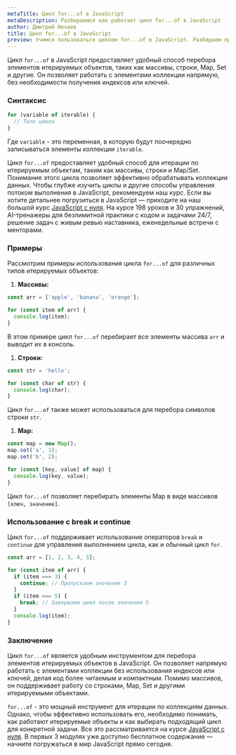 ```yaml
---
metaTitle: Цикл for...of в JavaScript
metaDescription: Разбираемся как работает цикл for...of в JavaScript
author: Дмитрий Нечаев
title: Цикл for...of в JavaScript
preview: Учимся пользоваться циклом for...of в JavaScript. Разбираем примеры использования
---
```


Цикл `for...of` в JavaScript предоставляет удобный способ перебора элементов итерируемых объектов, таких как массивы, строки, Map, Set и другие. Он позволяет работать с элементами коллекции напрямую, без необходимости получения индексов или ключей.

### Синтаксис

```jsx
for (variable of iterable) {
  // Тело цикла
}

```

Где `variable` - это переменная, в которую будут поочередно записываться элементы коллекции `iterable`.

Цикл `for...of` предоставляет удобный способ для итерации по итерируемым объектам, таким как массивы, строки и Map/Set. Понимание этого цикла позволяет эффективно обрабатывать коллекции данных. Чтобы глубже изучить циклы и другие способы управления потоком выполнения в JavaScript, рекомендуем наш курс. Если вы хотите детальнее погрузиться в JavaScript — приходите на наш большой курс [JavaScript с нуля](https://purpleschool.ru/course/javascript-basics?utm_source=knowledgebase&utm_medium=text&utm_campaign=tsikl-for-of-v-javascript). На курсе 198 уроков и 30 упражнений, AI-тренажеры для безлимитной практики с кодом и задачами 24/7, решение задач с живым ревью наставника, еженедельные встречи с менторами.

### Примеры

Рассмотрим примеры использования цикла `for...of` для различных типов итерируемых объектов:

1. **Массивы:**

```jsx
const arr = ['apple', 'banana', 'orange'];

for (const item of arr) {
  console.log(item);
}

```

В этом примере цикл `for...of` перебирает все элементы массива `arr` и выводит их в консоль.

1. **Строки:**

```jsx
const str = 'hello';

for (const char of str) {
  console.log(char);
}

```

Цикл `for...of` также может использоваться для перебора символов строки `str`.

1. **Map:**

```jsx
const map = new Map();
map.set('a', 1);
map.set('b', 2);

for (const [key, value] of map) {
  console.log(key, value);
}

```

Цикл `for...of` позволяет перебирать элементы Map в виде массивов `[ключ, значение]`.

### Использование с break и continue

Цикл `for...of` поддерживает использование операторов `break` и `continue` для управления выполнением цикла, как и обычный цикл `for`.

```jsx
const arr = [1, 2, 3, 4, 5];

for (const item of arr) {
  if (item === 3) {
    continue; // Пропускаем значение 3
  }
  if (item === 5) {
    break; // Завершаем цикл после значения 5
  }
  console.log(item);
}

```

### Заключение

Цикл `for...of` является удобным инструментом для перебора элементов итерируемых объектов в JavaScript. Он позволяет напрямую работать с элементами коллекции без использования индексов или ключей, делая код более читаемым и компактным. Помимо массивов, он поддерживает работу со строками, Map, Set и другими итерируемыми объектами.

`for...of` - это мощный инструмент для итерации по коллекциям данных. Однако, чтобы эффективно использовать его, необходимо понимать, как работают итерируемые объекты и как выбирать подходящий цикл для конкретной задачи. Все это рассматривается на курсе [JavaScript с нуля](https://purpleschool.ru/course/javascript-basics?utm_source=knowledgebase&utm_medium=text&utm_campaign=tsikl-for-of-v-javascript). В первых 3 модулях уже доступно бесплатное содержание — начните погружаться в мир JavaScript прямо сегодня.
